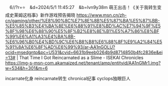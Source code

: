 
　6//?r=⭐　&d=2024/5/1 11:45:27　&b=lvn9y38m
萌王出击！《关于我转生变成史莱姆这档事》新作游戏预告揭晓
https://www.msn.cn/zh-cn/gaming/other/%E8%90%8C%E7%8E%8B%E5%87%BA%E5%87%BB-%E5%85%B3%E4%BA%8E%E6%88%91%E8%BD%AC%E7%94%9F%E5%8F%98%E6%88%90%E5%8F%B2%E8%8E%B1%E5%A7%86%E8%BF%99%E6%A1%A3%E4%BA%8B-%E6%96%B0%E4%BD%9C%E6%B8%B8%E6%88%8F%E9%A2%84%E5%91%8A%E6%8F%AD%E6%99%93/ar-AA1nGOLU?ocid=msedgntp&pc=U531&cvid=6631b9eeb0264b9d8714850b4fc2836e&ei=13#
|
That Time I Got Reincarnated as a Slime - ISEKAI Chronicles
https://img-s-msn-com.akamaized.net/tenant/amp/entityid/AA1nGMr1.img?w=534&h=301&m=6

incarnate化身
reincarnate转生
chronical纪事
cyclops独眼巨人
